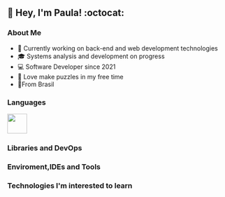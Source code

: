 
<!-- COLOCAR PRA TRADUZIR INGLES PORTUGUES -->
<h2> 👋 Hey, I'm Paula!  :octocat: </h2>

<h3>About Me </h3>
<ul>
<li> 📝 Currently working on back-end and web development technologies</li>
<li> 🎓 Systems analysis and development on progress </li>
<li> 💻 Software Developer since 2021</li>
<li> 🎲 Love make puzzles in my free time</li>
<li> 📍From Brasil </li>
</ul>

<h3>Languages </h3>

<img src="https://cdn.jsdelivr.net/gh/devicons/devicon/icons/csharp/csharp-original.svg" height=45px, width=45px />
               
<h3>Libraries and DevOps </h3>         

<h3>Enviroment,IDEs and Tools </h3>             

<h3>Technologies I'm interested to learn</h3>


